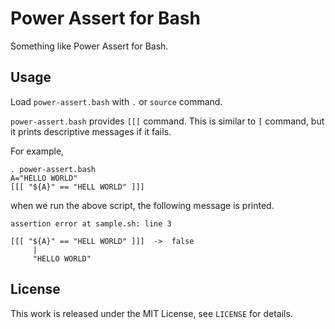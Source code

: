 # Power Assert for Bash

Something like Power Assert for Bash.

## Usage

Load `power-assert.bash` with `.` or `source` command.

`power-assert.bash` provides `[[[` command. This is similar to `[` command, but it prints descriptive messages if it fails.

For example,

```
. power-assert.bash
A="HELLO WORLD"
[[[ "${A}" == "HELL WORLD" ]]]
```

when we run the above script, the following message is printed.

```
assertion error at sample.sh: line 3

[[[ "${A}" == "HELL WORLD" ]]]  ->  false
     |
     "HELLO WORLD"
```

## License

This work is released under the MIT License, see `LICENSE` for details.
